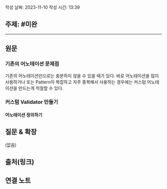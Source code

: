작성 날짜: 2023-11-10
작성 시간: 13:39

## 주제: #미완

----
## 원문

### 기존의 어노테이션 문제점

기존의 어노테이션만으로는 충분하지 않을 수 있을 때가 있다. 바로 어노테이션을 많이 사용하거나 또는 Pattern이 복잡하고 자주 중복해서 사용하는 경우에는 커스텀 어노테이션을 만드는게 적절할 수 있다.



### 커스텀 Validator 만들기

#### 어노테이션 정의하기



## 질문 & 확장

(없음)

## 출처(링크)


## 연결 노트










